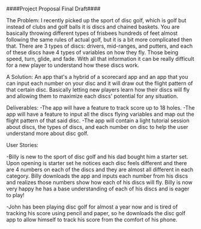 ####Project Proposal Final Draft####

The Problem:
I recently picked up the sport of disc golf, which is golf but instead of clubs and golf balls it
is discs and chained baskets. You are basically throwing different types of frisbees hundreds of
feet almost following the same rules of actual golf, but it is a bit more complicated then that.
There are 3 types of discs: drivers, mid-ranges, and putters, and each of these discs have 4 types
of variables on how they fly. Those being speed, turn, glide, and fade. With all that information it
can be really difficult for a new player to understand how these discs work.

A Solution:
An app that's a hybrid of a scorecard app and an app that you can input each number on your disc and
it will draw out the flight pattern of that certain disc. Basically letting new players learn how their
discs will fly and allowing them to maximize each discs' potential for any situation.

Deliverables:
-The app will have a feature to track score up to 18 holes.
-The app will have a feature to input all the discs flying variables and map out the flight pattern
of that said disc.
-The app will contain a light tutorial session about discs, the types of discs, and each number on
disc to help the user understand more about disc golf.

User Stories:

-Billy is new to the sport of disc golf and his dad bought him a starter set. Upon opening is starter
set he notices each disc feels different and there are 4 numbers on each of the discs and they are
almost all different in each category. Billy downloads the app and inputs each number from his discs
and realizes those numbers show how each of his discs will fly. Billy is now very happy he has a base
understanding of each of his discs and is eager to play!

-John has been playing disc golf for almost a year now and is tired of tracking his score using
pencil and paper, so he downloads the disc golf app to allow himself to track his score from the
comfort of his phone.







